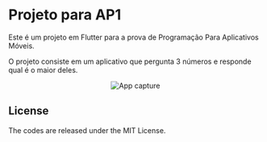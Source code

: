 # Projeto para AP1

Este é um projeto em Flutter para a prova de Programação Para Aplicativos Móveis.

O projeto consiste em um aplicativo que pergunta 3 números e responde qual é o maior deles.

<p align="center">
  <img src="https://github.com/pedrkw/achar_maior_numero/blob/main/screenshot.png" alt="App capture">
</p>

## License

The codes are released under the MIT License.
